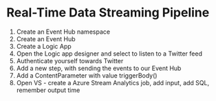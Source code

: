 # Real-Time Data Streaming Pipeline

1. Create an Event Hub namespace
2. Create an Event Hub
3. Create a Logic App
4. Open the Logic app designer and select to listen to a Twitter feed
5. Authenticate yourself towards Twitter
6. Add a new step, with sending the events to our Event Hub
7. Add a ContentParameter with value triggerBody()
8. Open VS - create a Azure Stream Analytics job, add input, add SQL, remember output time
